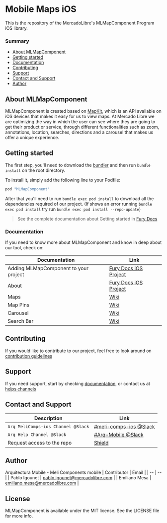 # Mobile Maps iOS
This is the repository of the MercadoLibre's MLMapComponent Program iOS library.

### Summary

- [About MLMapComponent](#about-MLMapComponent)
- [Getting started](#getting-started)
- [Documentation](#documentation)
- [Contributing](#contributing)
- [Support](#support)
- [Contact and Support](#contact-and-support)
- [Author](#author)


## About MLMapComponent

MLMapComponent is created based on [MapKit](https://www.apple.com/co/maps/), which is an API available on iOS devices that makes it easy for us to view maps.
At Mercado Libre we are optimizing the way in which the user can see where they are going to get their product or service, through different functionalities such as zoom, annotations, location, searches, directions and a carousel that makes us offer a unique experience.

## Getting started

The first step, you'll need to download the [bundler](https://bundler.io/) and then run `bundle install` on the root directory.

To install
it, simply add the following line to your Podfile:

```ruby
pod "MLMapComponent"
```

After that you'll need to run `bundle exec pod install` to download all the dependencies required of our project. (If shows an error running `bundle exec pod install` try run `bundle exec pod install --repo-update`)
 
> See the complete documentation about Getting started in [Fury Docs](https://furydocs.io/Mobile-Maps-iOS/)

### Documentation
If you need to know more about MLMapComponent and know in deep about our tool, check on:

| Documentation | Link |
| -- | -- |
| Adding MLMapComponent to your project | [Fury Docs iOS Project](https://furydocs.io/Mobile-Maps-iOS/latest/guide/#/getting-started) |
| About | [Fury Docs iOS Project](https://furydocs.io/Mobile-Maps-iOS/latest/guide/#/about) |
| Maps | [Wiki](https://github.com/mercadolibre/mobile-ios_maps/wiki/Map) |
| Map Pins| [Wiki](https://github.com/mercadolibre/mobile-ios_maps/wiki/Map-Pins) |
| Carousel | [Wiki](https://github.com/mercadolibre/mobile-ios_maps/wiki/Carousel) |
| Search Bar | [Wiki](https://github.com/mercadolibre/mobile-ios_maps/wiki/SearchBar) |


## Contributing
If you would like to contribute to our project, feel free to look around on [contribution guidelines](/CONTRIBUTING.md)

## Support
If you need support, start by checking [documentation](#documentation), or contact us at [helps channels](#contact-us)

## Contact and Support
| Description | Link |
| -- | -- |
| `Arq MeliComps-ios Channel @Slack` | [#meli-comps-ios @Slack](https://slack.com/app_redirect?channel=C02KC9MM26Q) |
| `Arq Help Channel @Slack` | [#Arq-Mobile @Slack](https://slack.com/app_redirect?channel=CSTJ1UPM3) |
| Request access to the repo | [Shield](https://shield.adminml.com/account?c=2029) |


## Author
Arquitectura Mobile - Meli Components mobile
| Contributor | Email |
| -- | -- |
| Pablo Igounet | pablo.igounet@mercadolibre.com |
| Emiliano Mesa | emiliano.mesa@mercadolibre.com |


## License

MLMapComponent is available under the MIT license. See the LICENSE file for more info.
